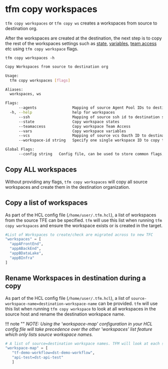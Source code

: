# tfm copy workspaces

`tfm copy workspaces` or `tfm copy ws` creates a workspaces from source to destination org.

After the workspaces are created at the destination, the next step is to copy the rest of the workspaces settings such as [state](copy_workspace_state.md), [variables](copy_workspace_variables.md), [team access](copy_workspace_teamaccess.md) etc using `tfm copy workspace` flags.  


`tfm copy workspaces -h`

```bash
Copy Workspaces from source to destination org

Usage:
  tfm copy workspaces [flags]

Aliases:
  workspaces, ws

Flags:
      --agents                Mapping of source Agent Pool IDs to destination Agent Pool IDs in config file
  -h, --help                  help for workspaces
      --ssh                   Mapping of source ssh id to destination ssh id in config file
      --state                 Copy workspace states
      --teamaccess            Copy workspace Team Access
      --vars                  Copy workspace variables
      --vcs                   Mapping of source vcs Oauth ID to destination vcs Oath in config file
      --workspace-id string   Specify one single workspace ID to copy to destination

Global Flags:
      --config string   Config file, can be used to store common flags, (default is ./.tfm.hcl).
```



## Copy ALL workspaces

Without providing any flags, `tfm copy workspaces` will copy all source workspaces and create them in the destination organization.



## Copy a list of workspaces

As part of the HCL config file (`/home/user/.tfm.hcl`), a list of workspaces from the source TFE can be specified. `tfm` will use this list when running `tfm copy workspaces` and ensure the workspace exists or is created in the target.

``` terraform
#List of Workspaces to create/check are migrated across to new TFC
"workspaces" = [
  "appAFrontEnd",
  "appABackEnd",
  "appBDataLake",
  "appBInfra"
]

```

## Rename Workspaces in destination during a copy

As part of the HCL config file (`/home/user/.tfm.hcl`), a list of `source-workspace-name=destination-workspace-name` can be provided. `tfm` will use this list when running `tfm copy workspace` to look at all workspaces in the source host and rename the destination workspace name. 


!!! note ""
    *NOTE: Using the 'workspace-map' configuration in your HCL config file will take precedence over the other 'workspaces' list feature which only lists source workspace names.*

```terraform
# A list of source=destination workspace names. TFM will look at each source workspace and recreate the workspace with the specified destination name.
"workspace-map" = [
   "tf-demo-workflow=dst-demo-workflow",
   "api-test=dst-api-test"
   ]
```


